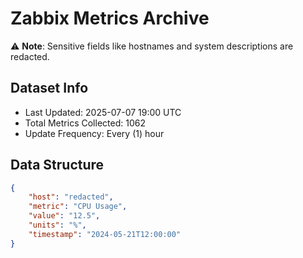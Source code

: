 # Zabbix Metrics Archive

⚠️ **Note**: Sensitive fields like hostnames and system descriptions are redacted.

## Dataset Info
- Last Updated: 2025-07-07 19:00 UTC
- Total Metrics Collected: 1062
- Update Frequency: Every (1) hour

## Data Structure
```json
{
    "host": "redacted",
    "metric": "CPU Usage",
    "value": "12.5",
    "units": "%",
    "timestamp": "2024-05-21T12:00:00"
}
```
